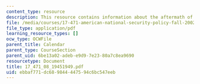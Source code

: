 ```yaml
---
content_type: resource
description: This resource contains information about the aftermath of world war II.
file: /media/courses/17-471-american-national-security-policy-fall-2002/ebbaf771dc689844447594c6bc547eeb_17_471_08_19451949.pdf
file_type: application/pdf
learning_resource_types: []
ocw_type: OCWFile
parent_title: Calendar
parent_type: CourseSection
parent_uid: 6be13a02-adeb-e9d9-7e23-80a7c8ea9690
resourcetype: Document
title: 17_471_08_19451949.pdf
uid: ebbaf771-dc68-9844-4475-94c6bc547eeb
---
```

